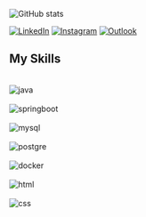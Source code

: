 ![GitHub stats](https://github-readme-stats.vercel.app/api?username=thiago-ribeiro1&show_icons=true&theme=dark)

[![LinkedIn](https://img.shields.io/badge/LinkedIn-0077B5?style=for-the-badge&logo=linkedin&logoColor=white)](https://www.linkedin.com/in/thiago-ribeiro-ramos)
[![Instagram](https://img.shields.io/badge/Instagram-E4405F?style=for-the-badge&logo=instagram&logoColor=white)](https://www.instagram.com/thiago_ribeiro__)
[![Outlook](https://img.shields.io/badge/Microsoft_Outlook-0078D4?style=for-the-badge&logo=microsoft-outlook&logoColor=white)](mailto:thiagoribeiroramos_@outlook.com)

## My Skills

<div style="display: inline_block"><br/>
 <img align="center" alt="java" src="https://img.shields.io/badge/Java-ED8B00?style=for-the-badge&logo=openjdk&logoColor=white" />	
</div>
<div style="display: inline_block"><br/>
 <img align="center" alt="springboot" src="https://img.shields.io/badge/Spring-6DB33F?style=for-the-badge&logo=spring&logoColor=white" />	
</div>
<div style="display: inline_block"><br/>
 <img align="center" alt="mysql" src="https://img.shields.io/badge/MySQL-00000F?style=for-the-badge&logo=mysql&logoColor=white" />	
</div>
<div style="display: inline_block"><br/>
 <img align="center" alt="postgre" src="https://img.shields.io/badge/PostgreSQL-316192?style=for-the-badge&logo=postgresql&logoColor=white" />	
</div>
<div style="display: inline_block"><br/>
 <img align="center" alt="docker" src="https://img.shields.io/badge/docker-%230db7ed.svg?style=for-the-badge&logo=docker&logoColor=white" />	
</div>
<div style="display: inline_block"><br/>
 <img align="center" alt="html" src="https://img.shields.io/badge/html5-%23E34F26.svg?style=for-the-badge&logo=html5&logoColor=white" />	
</div>
<div style="display: inline_block"><br/>
 <img align="center" alt="css" src="https://img.shields.io/badge/CSS-239120?&style=for-the-badge&logo=css3&logoColor=white" />	
</div>

